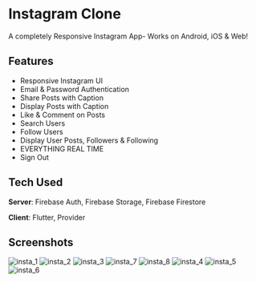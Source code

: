 # Instagram Clone

A completely Responsive Instagram App- Works on Android, iOS & Web! 

## Features
- Responsive Instagram UI
- Email & Password Authentication
- Share Posts with Caption
- Display Posts with Caption
- Like & Comment on Posts
- Search Users
- Follow Users
- Display User Posts, Followers & Following
- EVERYTHING REAL TIME
- Sign Out

## Tech Used
**Server**: Firebase Auth, Firebase Storage, Firebase Firestore

**Client**: Flutter, Provider
    
## Screenshots

![insta_1](https://user-images.githubusercontent.com/94990169/186444111-b82bb59b-0f87-43bd-bd67-8e79d095ac9b.jpeg)
![insta_2](https://user-images.githubusercontent.com/94990169/186444433-589867b5-9356-4632-8974-2aec8c6d2756.jpeg)
![insta_3](https://user-images.githubusercontent.com/94990169/186444965-49117b1a-09fd-4c3b-81a3-2b91f46d7aad.jpeg)
![insta_7](https://user-images.githubusercontent.com/94990169/186444995-82b9b503-bac6-40b6-bc72-9116bcbda234.jpeg)
![insta_8](https://user-images.githubusercontent.com/94990169/186445060-38409f17-4fb3-4872-acab-5e1de090d278.jpeg)
![insta_4](https://user-images.githubusercontent.com/94990169/186445073-598e8458-b6b9-4672-83f1-6a52647f25a7.jpeg)
![insta_5](https://user-images.githubusercontent.com/94990169/186445106-60151c93-d14d-4f37-b574-febae74a3443.jpeg)
![insta_6](https://user-images.githubusercontent.com/94990169/186445168-bdae0522-0104-4a13-8bb6-a2148f88a565.jpeg)
